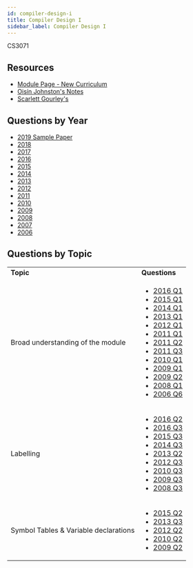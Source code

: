 ```yaml
---
id: compiler-design-i
title: Compiler Design I
sidebar_label: Compiler Design I
---
```


CS3071

## Resources

* [Module Page - New Curriculum](https://www.scss.tcd.ie/John.Waldron/3071/3071.html)
* [Oisín Johnston's Notes](http://dajuice.netsoc.ie/)
* [Scarlett Gourley's](https://gitlab.scss.tcd.ie/gourleys/ThirdYear/tree/master/Cmpilers)

## Questions by Year

-   [2019 Sample Paper](https://www.scss.tcd.ie/John.Waldron/3071/3071example.pdf)
-   [2018](https://www.tcd.ie/academicregistry/exams/assets/local/past-papers2018/CS/CS3071-1.PDF)
-   [2017](https://github.com/nating/cs-exams/blob/master/assets/unpublished-papers/CS3071%2016_17%20Final.pdf)
-   [2016](https://www.tcd.ie/academicregistry/exams/assets/local/past-papers2016/CS/CS3071-1.PDF)
-   [2015](https://www.tcd.ie/academicregistry/exams/assets/local/past-papers2015/CS/CS3071-1.PDF)
-   [2014](https://www.tcd.ie/academicregistry/exams/assets/local/past-papers2014/CS/CS30711.pdf)
-   [2013](https://www.tcd.ie/academicregistry/exams/assets/local/past-papers2013/CS/CS30711.pdf)
-   [2012](https://www.tcd.ie/Local/Exam_Papers/2012/XC/XCS30711.pdf)
-   [2011](https://www.tcd.ie/Local/Exam_Papers/2011/XC/XCS30711.pdf)
-   [2010](https://www.tcd.ie/Local/Exam_Papers/2010/XC/XCS30711.pdf)
-   [2009](https://www.tcd.ie/Local/Exam_Papers/2009/XC/XCS3BA371.pdf)
-   [2008](https://www.tcd.ie/Local/Exam_Papers/2008/XC/XCS3BA371.pdf)
-   [2007](https://www.tcd.ie/Local/Exam_Papers/2007/XC/XCS3BA71.pdf#page=5)
-   [2006](https://www.tcd.ie/Local/Exam_Papers/2006/XC/XCS3BA71.pdf#page=5)

## Questions by Topic
<table class="examQuestions" width="700px">
    <tr>
        <td><strong>Topic</strong></td>
        <td><strong>Questions</strong></td>
    </tr>
    <tr>
        <td>Broad understanding of the module</td>
        <td>
            <ul class="questions">
        <li><a href="https://www.tcd.ie/academicregistry/exams/assets/local/past-papers2016/CS/CS3071-1.PDF#page=2">2016 Q1</a></li>
        <li><a href="https://www.tcd.ie/academicregistry/exams/assets/local/past-papers2015/CS/CS3071-1.PDF#page=2">2015 Q1</a></li>
        <li><a href="https://www.tcd.ie/academicregistry/exams/assets/local/past-papers2014/CS/CS30711.pdf#page=2">2014 Q1</a></li>
        <li><a href="https://www.tcd.ie/academicregistry/exams/assets/local/past-papers2013/CS/CS30711.pdf#page=2">2013 Q1</a></li>
        <li><a href="https://www.tcd.ie/Local/Exam_Papers/2012/XC/XCS30711.pdf#page=2">2012 Q1</a></li>
        <li><a href="https://www.tcd.ie/Local/Exam_Papers/2011/XC/XCS30711.pdf#page=2">2011 Q1</a></li>
        <li><a href="https://www.tcd.ie/Local/Exam_Papers/2011/XC/XCS30711.pdf#page=2&zoom=0,0,800">2011 Q2</a></li>
        <li><a href="https://www.tcd.ie/Local/Exam_Papers/2011/XC/XCS30711.pdf#page=3">2011 Q3</a></li>
        <li><a href="https://www.tcd.ie/Local/Exam_Papers/2010/XC/XCS30711.pdf#page=2">2010 Q1</a></li>
        <li><a href="https://www.tcd.ie/Local/Exam_Papers/2009/XC/XCS3BA371.pdf#page=2">2009 Q1</a></li>
        <li><a href="https://www.tcd.ie/Local/Exam_Papers/2009/XC/XCS3BA371.pdf#page=2&zoom=0,0,300">2009 Q2</a></li>
        <li><a href="https://www.tcd.ie/Local/Exam_Papers/2008/XC/XCS3BA371.pdf#page=2">2008 Q1</a></li>
        <li><a href="https://www.tcd.ie/Local/Exam_Papers/2006/XC/XCS3BA71.pdf#page=5&zoom=0,0,300">2006 Q6</a></li>
            </ul>
        </td>
    </tr>
    <tr>
        <td>Labelling</td>
        <td>
            <ul class="questions">
        <li><a href="https://www.tcd.ie/academicregistry/exams/assets/local/past-papers2016/CS/CS3071-1.PDF#page=3">2016 Q2</a></li>
        <li><a href="https://www.tcd.ie/academicregistry/exams/assets/local/past-papers2016/CS/CS3071-1.PDF#page=3&zoom=0,0,300">2016 Q3</a></li>
        <li><a href="https://www.tcd.ie/academicregistry/exams/assets/local/past-papers2015/CS/CS3071-1.PDF#page=3&zoom=0,0,400">2015 Q3</a></li>
        <li><a href="https://www.tcd.ie/academicregistry/exams/assets/local/past-papers2014/CS/CS30711.pdf#page=3&zoom=0,0,500">2014 Q3</a></li>
        <li><a href="https://www.tcd.ie/academicregistry/exams/assets/local/past-papers2013/CS/CS30711.pdf#page=3">2013 Q2</a></li>
        <li><a href="https://www.tcd.ie/Local/Exam_Papers/2012/XC/XCS30711.pdf#page=4">2012 Q3</a></li>
        <li><a href="https://www.tcd.ie/Local/Exam_Papers/2010/XC/XCS30711.pdf#page=2&zoom=0,0,700">2010 Q3</a></li>
        <li><a href="https://www.tcd.ie/Local/Exam_Papers/2009/XC/XCS3BA371.pdf#page=2&zoom=0,0,700">2009 Q3</a></li>
        <li><a href="https://www.tcd.ie/Local/Exam_Papers/2008/XC/XCS3BA371.pdf#page=3">2008 Q3</a></li>
            </ul>
        </td>
    </tr>
    <tr>
        <td>Symbol Tables &amp; Variable declarations</td>
        <td>
            <ul class="questions">
        <li><a href="https://www.tcd.ie/academicregistry/exams/assets/local/past-papers2015/CS/CS3071-1.PDF#page=3">2015 Q2</a></li>
        <li><a href="https://www.tcd.ie/academicregistry/exams/assets/local/past-papers2013/CS/CS30711.pdf#page=3&zoom=0,0,300">2013 Q3</a></li>
        <li><a href="https://www.tcd.ie/Local/Exam_Papers/2012/XC/XCS30711.pdf#page=3&zoom=0,0,700">2012 Q2</a></li>
        <li><a href="https://www.tcd.ie/Local/Exam_Papers/2010/XC/XCS30711.pdf#page=2&zoom=0,0,400">2010 Q2</a></li>
        <li><a href="https://www.tcd.ie/Local/Exam_Papers/2009/XC/XCS3BA371.pdf#page=2&zoom=0,0,300">2009 Q2</a></li>
            </ul>
        </td>
    </tr>
</table>

